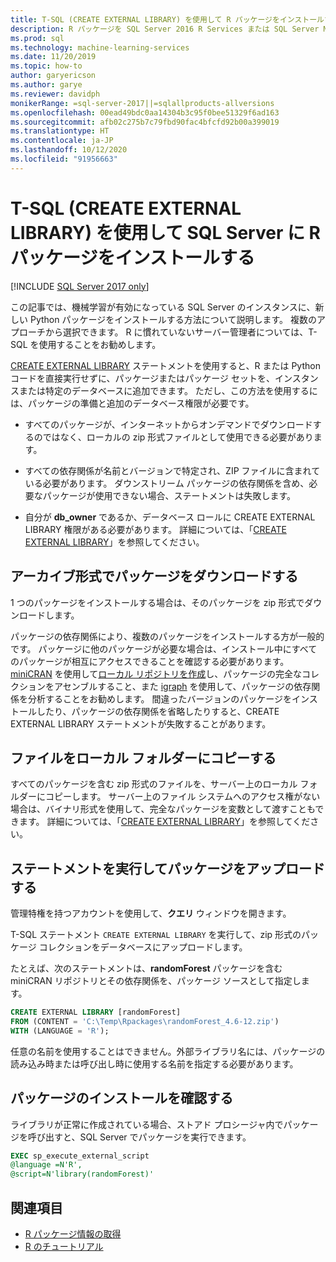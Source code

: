 ```yaml
---
title: T-SQL (CREATE EXTERNAL LIBRARY) を使用して R パッケージをインストールする
description: R パッケージを SQL Server 2016 R Services または SQL Server Machine Learning Services (データベース内) に追加します。
ms.prod: sql
ms.technology: machine-learning-services
ms.date: 11/20/2019
ms.topic: how-to
author: garyericson
ms.author: garye
ms.reviewer: davidph
monikerRange: =sql-server-2017||=sqlallproducts-allversions
ms.openlocfilehash: 00ead49bdc0aa14304b3c95f0bee51329f6ad163
ms.sourcegitcommit: afb02c275b7c79fbd90fac4bfcfd92b00a399019
ms.translationtype: HT
ms.contentlocale: ja-JP
ms.lasthandoff: 10/12/2020
ms.locfileid: "91956663"
---
```

# <a name="use-t-sql-create-external-library-to-install-r-packages-on-sql-server"></a>T-SQL (CREATE EXTERNAL LIBRARY) を使用して SQL Server に R パッケージをインストールする
[!INCLUDE [SQL Server 2017 only](../../includes/applies-to-version/sqlserver2017-only.md)]

この記事では、機械学習が有効になっている SQL Server のインスタンスに、新しい Python パッケージをインストールする方法について説明します。 複数のアプローチから選択できます。 R に慣れていないサーバー管理者については、T-SQL を使用することをお勧めします。

[CREATE EXTERNAL LIBRARY](../../t-sql/statements/create-external-library-transact-sql.md) ステートメントを使用すると、R または Python コードを直接実行せずに、パッケージまたはパッケージ セットを、インスタンスまたは特定のデータベースに追加できます。 ただし、この方法を使用するには、パッケージの準備と追加のデータベース権限が必要です。

+ すべてのパッケージが、インターネットからオンデマンドでダウンロードするのではなく、ローカルの zip 形式ファイルとして使用できる必要があります。

+ すべての依存関係が名前とバージョンで特定され、ZIP ファイルに含まれている必要があります。 ダウンストリーム パッケージの依存関係を含め、必要なパッケージが使用できない場合、ステートメントは失敗します。 

+ 自分が **db_owner** であるか、データベース ロールに CREATE EXTERNAL LIBRARY 権限がある必要があります。 詳細については、「[CREATE EXTERNAL LIBRARY](../../t-sql/statements/create-external-library-transact-sql.md)」を参照してください。

## <a name="download-packages-in-archive-format"></a>アーカイブ形式でパッケージをダウンロードする

1 つのパッケージをインストールする場合は、そのパッケージを zip 形式でダウンロードします。

パッケージの依存関係により、複数のパッケージをインストールする方が一般的です。 パッケージに他のパッケージが必要な場合は、インストール中にすべてのパッケージが相互にアクセスできることを確認する必要があります。 [miniCRAN](https://andrie.github.io/miniCRAN/) を使用して[ローカル リポジトリを作成](create-a-local-package-repository-using-minicran.md)し、パッケージの完全なコレクションをアセンブルすること、また [igraph](https://igraph.org/r/) を使用して、パッケージの依存関係を分析することをお勧めします。 間違ったバージョンのパッケージをインストールしたり、パッケージの依存関係を省略したりすると、CREATE EXTERNAL LIBRARY ステートメントが失敗することがあります。 

## <a name="copy-the-file-to-a-local-folder"></a>ファイルをローカル フォルダーにコピーする

すべてのパッケージを含む zip 形式のファイルを、サーバー上のローカル フォルダーにコピーします。 サーバー上のファイル システムへのアクセス権がない場合は、バイナリ形式を使用して、完全なパッケージを変数として渡すこともできます。 詳細については、「[CREATE EXTERNAL LIBRARY](../../t-sql/statements/create-external-library-transact-sql.md)」を参照してください。

## <a name="run-the-statement-to-upload-packages"></a>ステートメントを実行してパッケージをアップロードする

管理特権を持つアカウントを使用して、**クエリ** ウィンドウを開きます。

T-SQL ステートメント `CREATE EXTERNAL LIBRARY` を実行して、zip 形式のパッケージ コレクションをデータベースにアップロードします。

たとえば、次のステートメントは、**randomForest** パッケージを含む miniCRAN リポジトリとその依存関係を、パッケージ ソースとして指定します。 

```sql
CREATE EXTERNAL LIBRARY [randomForest]
FROM (CONTENT = 'C:\Temp\Rpackages\randomForest_4.6-12.zip')
WITH (LANGUAGE = 'R');
```

任意の名前を使用することはできません。外部ライブラリ名には、パッケージの読み込み時または呼び出し時に使用する名前を指定する必要があります。

## <a name="verify-package-installation"></a>パッケージのインストールを確認する

ライブラリが正常に作成されている場合、ストアド プロシージャ内でパッケージを呼び出すと、SQL Server でパッケージを実行できます。
    
```sql
EXEC sp_execute_external_script
@language =N'R',
@script=N'library(randomForest)'
```

## <a name="see-also"></a>関連項目

+ [R パッケージ情報の取得](r-package-information.md)
+ [R のチュートリアル](../tutorials/r-tutorials.md)